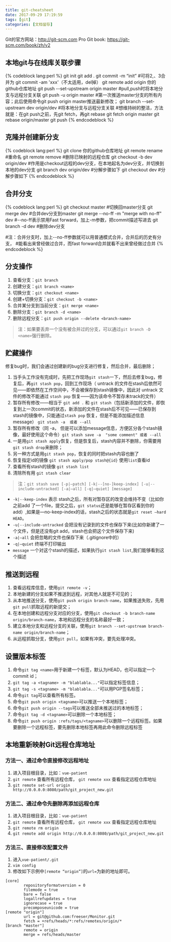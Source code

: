 ```yaml
---
title: git-cheatsheet
date: 2017-09-29 17:19:59
tags: [git]
categories: [文档留存]
---
```

Git的官方网站：http://git-scm.com
Pro Git book: https://git-scm.com/book/zh/v2

<!-- more -->

## 本地git与在线库关联步骤

{% codeblock lang:perl %}
    git init
    git add .
    git commit -m “init”                       #可将2,、3合并为 git commit -am 'xxx'（不太适用，del掉）
    git remote add origin 你的github仓库地址 
    git push --set-upstream origin master      #pull,push时将本地分支与远程分支关联
    git push -u origin master                  #第一次推送master分支的所有内容；此后使用命令git push origin master推送最新修改；
    git branch --set-upstream dev origin/dev   #将本地分支与远程分支关联
    #想维持树的整洁，方法就是：在git push之前，先git fetch，再git rebase
    git fetch origin master
    git rebase origin/master
    git push
{% endcodeblock %}

## 克隆并创建新分支

{% codeblock lang:perl %}
    git clone 你的github仓库地址
    git remote rename <old> <new>  #重命名
    git remote remove <name>       #删除已映射的远程仓库
    git checkout -b dev origin/dev #作用是checkout远程的dev分支，在本地起名为dev分支，并切换到本地的dev分支
    git branch dev origin/dev #分解步骤如下
    git checkout dev #分解步骤如下
{% endcodeblock %}

## 合并分支

{% codeblock lang:perl %}
    git checkout master     #切换回master分支
    git merge dev           #合并dev分支到master
    git merge --no-ff -m "merge with no-ff" dev    #--no-ff表示禁用Fast forward，加上-m参数，把commit描述写进去
    git branch -d dev       #删除dev分支

   #注：合并分支时，加上--no-ff参数就可以用普通模式合并，合并后的历史有分支，
   #能看出来曾经做过合并，而fast forward合并就看不出来曾经做过合并
{% endcodeblock %}
 
## 分支操作

1. 查看分支：`git branch`
2. 创建分支：`git branch <name>`
3. 切换分支：`git checkout <name>`
4. 创建+切换分支：`git checkout -b <name>`
5. 合并某分支到当前分支：`git merge <name>`
6. 删除分支：`git branch -d <name>`
7. 删除远程分支：`git push origin --delete <branch-name>`


> 注：如果要丢弃一个没有被合并过的分支，可以通过`git branch -D <name>`强行删除。

## 贮藏操作

修复bug时，我们会通过创建新的bug分支进行修复，然后合并，最后删除；

1. 当手头工作没有完成时，先把工作现场`git stash`一下，然后去修复bug，修复后，再`git stash pop`，回到工作现场（ untrack 的文件在stash后依然可见——即依然在工作空间中，不会被保存到stash镜像中，因此对 untrack 文件的修改不能通过 `stash pop` 恢复——因为该命令不暂存未track的文件）
2. 暂存所有修改——相当于 `git add .` 和 `git stash`（包括新添加的文件，即恢复到上一次commit的状态，新添加的文件在stash后不可见——已保存到stash的镜像中，只能通过`stash pop` 恢复，但是不能添加描述信息message） `git stash -a  或者 --all`
2. 暂存所有修改（同 -a， 但是可以添加message信息，方便区分各个stash镜像，最好使用这个命令）`git stash save -a  "some comment" 或者 --all`
3. 一是用`git stash apply`恢复，但是恢复后，stash内容并不删除，你需要用`git stash drop`来删除；
4. 另一种方式是用`git stash pop`，恢复的同时把stash内容也删了
5. 恢复指定id的镜像 `git stash apply/pop stash@{id}` 使用`list`查看id
5. 查看所有stash的镜像 `git stash list`
6. 清除所有用 `git stash clear`


> 注：`git stash save [-p|—patch] [-k|--[no-]keep-index] [-u|--include-untracked] [-a|—all] [-q|—quiet] [message]`
  + `-k|--keep-index` 表示 stash之后，所有对暂存区的改变会维持不变（比如你之前add 了一个file，提交之后，`git status`还是能够在暂存区看到你的 add）,如果是—no-keep-index的话，stash之后的状态就是`git reset —hard HEAD`。
  + `-u|--include-untracked` 会把没有记录到的文件也保存下来(比如你新建了一个文件，但是还没有git add，stash也会把这个文件保存下来)
  + `-a|—all` 会把忽略的文件也保存下来（.gitignore中的）
  + `-q|—quiet` 终端不打印输出
  + `message` 一个对这个stash的描述，如果执行`git stash list`,我们能够看到这个描述


## 推送到远程

1. 查看远程库信息，使用`git remote -v`；
2. 本地新建的分支如果不推送到远程，对其他人就是不可见的；
3. 从本地推送分支，使用`git push origin branch-name`，如果推送失败，先用`git pull`抓取远程的新提交；
4. 在本地创建和远程分支对应的分支，使用`git checkout -b branch-name origin/branch-name`，本地和远程分支的名称最好一致；
5. 建立本地分支和远程分支的关联，使用`git branch --set-upstream branch-name origin/branch-name`；
6. 从远程抓取分支，使用`git pull`，如果有冲突，要先处理冲突。

## 设置版本标签

1. 命令`git tag <name>`用于新建一个标签，默认为HEAD，也可以指定一个commit id；
2. `git tag -a <tagname> -m "blablabla..."`可以指定标签信息；
3. `git tag -s <tagname> -m "blablabla..."`可以用PGP签名标签；
4. 命令`git tag`可以查看所有标签。
5. 命令`git push origin <tagname>`可以推送一个本地标签；
6. 命令`git push origin --tags`可以推送全部未推送过的本地标签；
7. 命令`git tag -d <tagname>`可以删除一个本地标签；
8. 命令`git push origin :refs/tags/<tagname>`可以删除一个远程标签。如果要删除一个远程标签，要先删除本地标签再用此命令删除远程标签

## 本地重新映射Git远程仓库地址

### 方法一、通过命令直接修改远程地址

1. 进入项目根目录，比如：`vue-patient`
2. `git remote` 查看所有远程仓库， `git remote xxx` 查看指定远程仓库地址
3. `git remote set-url origin http://0.0.0.0:8080/path/git_project_new.git`

### 方法二、通过命令先删除再添加远程仓库

1. 进入项目根目录，比如：`vue-patient`
2. `git remote` 查看所有远程仓库， `git remote xxx` 查看指定远程仓库地址
3. `git remote rm origin`
4. `git remote add origin http://0.0.0.0:8080/path/git_project_new.git`

### 方法三、直接修改配置文件

1. 进入`vue-patient/.git`
2. `vim config`
3. 修改如下示例中`[remote “origin”]`的`url=`为新的地址即可。

```
[core]
        repositoryformatversion = 0
        filemode = true
        bare = false
        logallrefupdates = true
        ignorecase = true
        precomposeunicode = true
[remote "origin"]
        url = git@github.com:freeser/Monitor.git
        fetch = +refs/heads/*:refs/remotes/origin/*
[branch "master"]
        remote = origin
        merge = refs/heads/master
```
